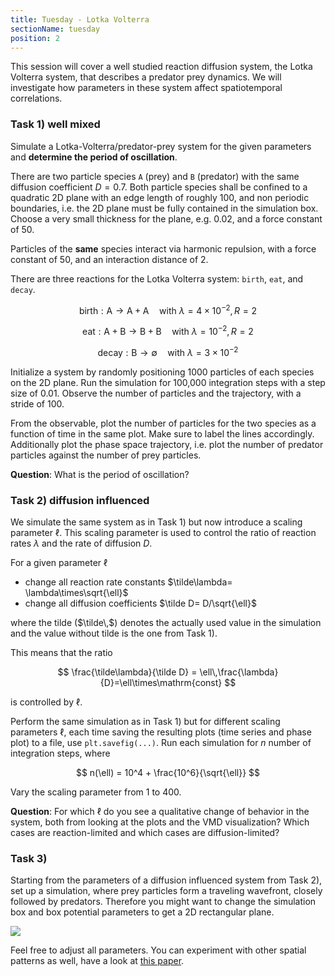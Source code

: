```yaml
---
title: Tuesday - Lotka Volterra
sectionName: tuesday
position: 2
---
```


This session will cover a well studied reaction diffusion system, the Lotka Volterra system, that describes a predator prey dynamics. We will investigate how parameters in these system affect spatiotemporal correlations.

### Task 1) well mixed

Simulate a Lotka-Volterra/predator-prey system for the given parameters and __determine the period of oscillation__.

There are two particle species `A` (prey) and `B` (predator) with the same diffusion coefficient $D=0.7$. Both particle species shall be confined to a quadratic 2D plane with an edge length of roughly 100, and non periodic boundaries, i.e. the 2D plane must be fully contained in the simulation box. Choose a very small thickness for the plane, e.g. 0.02, and a force constant of 50.

Particles of the __same__ species interact via harmonic repulsion, with a force constant of 50, and an interaction distance of 2.

There are three reactions for the Lotka Volterra system: `birth`, `eat`, and `decay`.

$$
\mathrm{birth}: \mathrm{A}\to \mathrm{A} +\mathrm{A}\quad\mathrm{with }~ \lambda=4\times 10^{-2}, R=2
$$

$$
\mathrm{eat}: \mathrm{A}+\mathrm{B}\to \mathrm{B} +\mathrm{B}\quad\mathrm{with }~ \lambda=10^{-2}, R=2
$$

$$
\mathrm{decay}: \mathrm{B}\to \emptyset\quad\mathrm{with }~ \lambda=3\times 10^{-2}
$$

Initialize a system by randomly positioning 1000 particles of each species on the 2D plane. Run the simulation for 100,000 integration steps with a step size of 0.01. Observe the number of particles and the trajectory, with a stride of 100.

From the observable, plot the number of particles for the two species as a function of time in the same plot. Make sure to label the lines accordingly. Additionally plot the phase space trajectory, i.e. plot the number of predator particles against the number of prey particles.

__Question__: What is the period of oscillation?

### Task 2) diffusion influenced
We simulate the same system as in Task 1) but now introduce a scaling parameter $\ell$. This scaling parameter is used to control the ratio of reaction rates $\lambda$ and the rate of diffusion $D$.

For a given parameter $\ell$
- change all reaction rate constants $\tilde\lambda= \lambda\times\sqrt{\ell}$
- change all diffusion coefficients $\tilde D= D/\sqrt{\ell}$

where the tilde ($\tilde\,$) denotes the actually used value in the simulation and the value without tilde is the one from Task 1).

This means that the ratio

$$
\frac{\tilde\lambda}{\tilde D} = \ell\,\frac{\lambda}{D}=\ell\times\mathrm{const}
$$

is controlled by $\ell$.

Perform the same simulation as in Task 1) but for different scaling parameters $\ell$, each time saving the resulting plots (time series and phase plot) to a file, use `plt.savefig(...)`. Run each simulation for $n$ number of integration steps, where

$$
n(\ell) = 10^4 + \frac{10^6}{\sqrt{\ell}}
$$

Vary the scaling parameter from 1 to 400.

__Question__: For which $\ell$ do you see a qualitative change of behavior in the system, both from looking at the plots and the VMD visualization? Which cases are reaction-limited and which cases are diffusion-limited?

### Task 3)
Starting from the parameters of a diffusion influenced system from Task 2), set up a simulation, where prey particles form a traveling wavefront, closely followed by predators. Therefore you might want to change the simulation box and box potential parameters to get a 2D rectangular plane.

[![](assets/wave.jpg)](https://www.youtube.com/watch?v=Kc2rN16f6xI)

Feel free to adjust all parameters. You can experiment with other spatial patterns as well, have a look at [this paper](http://dx.doi.org/10.1063/1.4729141).